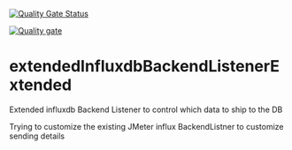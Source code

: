 [![Quality Gate Status](https://sonarcloud.io/api/project_badges/measure?project=gvasanka_extendedInfluxdbBackendListenerExtended&metric=alert_status)](https://sonarcloud.io/dashboard?id=gvasanka_extendedInfluxdbBackendListenerExtended)

[![Quality gate](https://sonarcloud.io/api/project_badges/quality_gate?project=gvasanka_extendedInfluxdbBackendListenerExtended)](https://sonarcloud.io/dashboard?id=gvasanka_extendedInfluxdbBackendListenerExtended)

# extendedInfluxdbBackendListenerExtended
Extended influxdb Backend Listener to control which data to ship to the DB


Trying to customize the existing JMeter influx BackendListner to customize sending details
